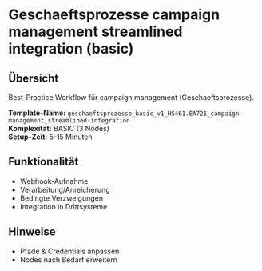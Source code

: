 # Geschaeftsprozesse campaign management streamlined integration (basic)

## Übersicht

Best-Practice Workflow für campaign management (Geschaeftsprozesse).

**Template-Name:** `geschaeftsprozesse_basic_v1_HS461.EA721_campaign-management_streamlined-integration`  
**Komplexität:** BASIC (3 Nodes)  
**Setup-Zeit:** 5-15 Minuten

## Funktionalität
- Webhook-Aufnahme
- Verarbeitung/Anreicherung
- Bedingte Verzweigungen
- Integration in Drittsysteme

## Hinweise
- Pfade & Credentials anpassen
- Nodes nach Bedarf erweitern
